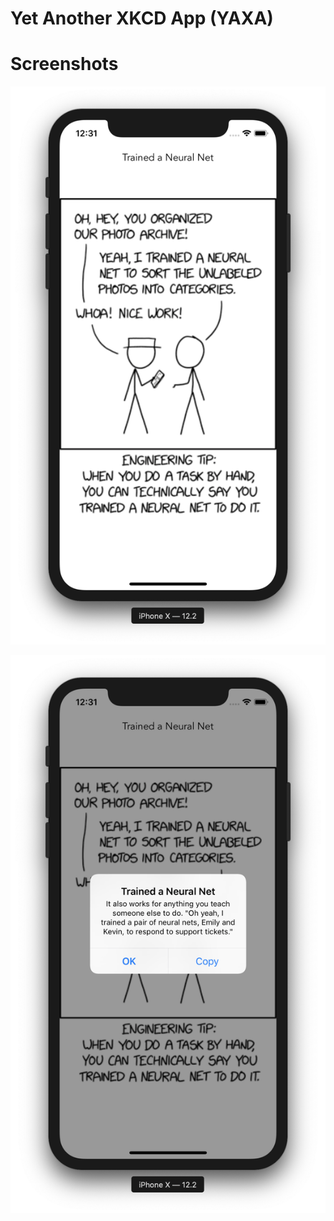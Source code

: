# Yet Another XKCD App (YAXA)

# Screenshots

![Comic](https://raw.githubusercontent.com/sagarayi/YAXA/master/Screenshots/comic.png)

![Comic Description](https://raw.githubusercontent.com/sagarayi/YAXA/master/Screenshots/comic_desc.png)
